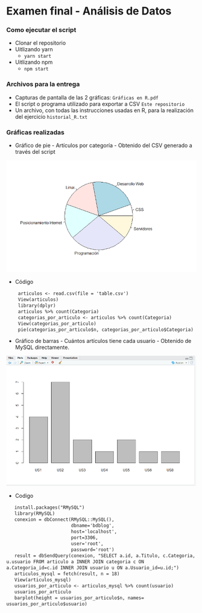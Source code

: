 # Examen final - Análisis de Datos

### Como ejecutar el script

- Clonar el repositorio
- Uitlizando yarn
  - `yarn start`
- Uitlizando npm
  - `npm start`

### Archivos para la entrega

- Capturas de pantalla de las 2 gráficas: `Gráficas en R.pdf`
- El script o programa utilizado para exportar a CSV `Este repositorio`
- Un archivo, con todas las instrucciones usadas en R, para la realización del ejercicio `historial_R.txt`

### Gráficas realizadas

- Gráfico de pie - Artículos por categoría - Obtenido del CSV generado a través del script

![LogoBlank](https://raw.githubusercontent.com/TatoBig/script-final-analisis/main/pie.png)

- Código

  ```
   articulos <- read.csv(file = 'table.csv')
   View(articulos)
   library(dplyr)
   articulos %>% count(Categoria)
   categorias_por_articulo <- articulos %>% count(Categoria)
   View(categorias_por_articulo)
   pie(categorias_por_articulo$n, categorias_por_articulo$Categoria)
  ```

- Gráfico de barras - Cuántos artículos tiene cada usuario - Obtenido de MySQL directamente.

![LogoBlank](https://raw.githubusercontent.com/TatoBig/script-final-analisis/main/barplot.png)

- Codigo

```
   install.packages("RMySQL")
   library(RMySQL)
   conexion = dbConnect(RMySQL::MySQL(),
                        dbname='bdblog',
                        host='localhost',
                        port=3306,
                        user='root',
                        password='root')
   result = dbSendQuery(conexion, "SELECT a.id, a.Titulo, c.Categoria, u.usuario FROM articulo a INNER JOIN categoria c ON a.Categoria_id=c.id INNER JOIN usuario u ON a.Usuario_id=u.id;")
   articulos_mysql = fetch(result, n = 18)
   View(articulos_mysql)
   usuarios_por_articulo <- articulos_mysql %>% count(usuario)
   usuarios_por_articulo
   barplot(height = usuarios_por_articulo$n, names= usuarios_por_articulo$usuario)
```
